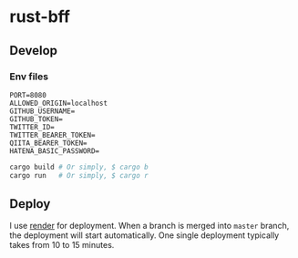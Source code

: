 # rust-bff

## Develop

### Env files

```env
PORT=8080
ALLOWED_ORIGIN=localhost
GITHUB_USERNAME=
GITHUB_TOKEN=
TWITTER_ID=
TWITTER_BEARER_TOKEN=
QIITA_BEARER_TOKEN=
HATENA_BASIC_PASSWORD=
```

```sh
cargo build # Or simply, $ cargo b
cargo run   # Or simply, $ cargo r
```

## Deploy

I use [render](https://render.com/) for deployment.
When a branch is merged into `master` branch, the deployment will start automatically.
One single deployment typically takes from 10 to 15 minutes.
